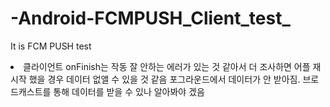 # -Android-FCMPUSH_Client_test_
It is FCM PUSH test
<li>
클라이언트 onFinish는 작동 잘 안하는 에러가 있는 것 같아서 더 조사하면 어플 재시작 했을 경우 데이터 없앨 수 있을 것 같음
포그라운드에서 데이터가 안 받아짐. 브로드캐스트를 통해 데이터를 받을 수 있나 알아봐야 겠음
</li>
